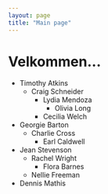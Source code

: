 ```yaml
---
layout: page
title: "Main page"
---
```


# Velkommen...

- Timothy Atkins
  - Craig Schneider
    - Lydia Mendoza
      - Olivia Long
    - Cecilia Welch
- Georgie Barton
  - Charlie Cross
    - Earl Caldwell
- Jean Stevenson
  - Rachel Wright
    - Flora Barnes
  - Nellie Freeman
- Dennis Mathis